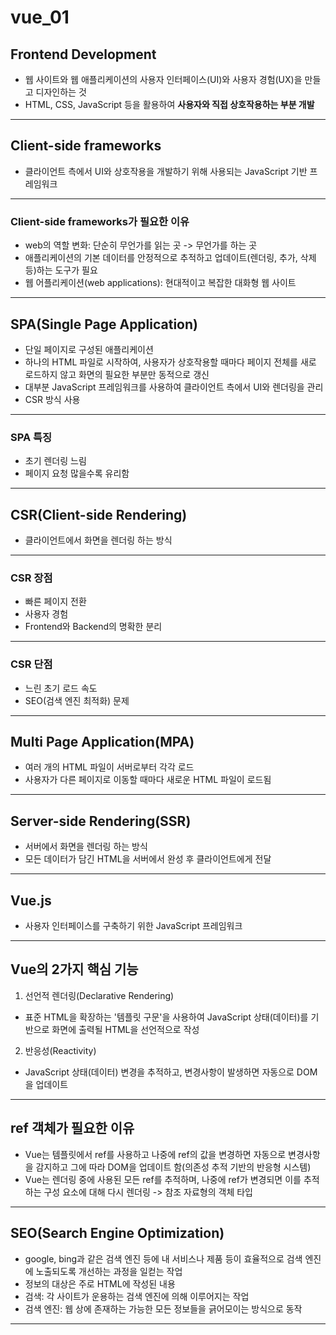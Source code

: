 # vue_01

## Frontend Development
* 웹 사이트와 웹 애플리케이션의 사용자 인터페이스(UI)와 사용자 경험(UX)을 만들고 디자인하는 것
* HTML, CSS, JavaScript 등을 활용하여 **사용자와 직접 상호작용하는 부분 개발**

---

## Client-side frameworks
* 클라이언트 측에서 UI와 상호작용을 개발하기 위해 사용되는 JavaScript 기반 프레임워크

---

### Client-side frameworks가 필요한 이유
* web의 역할 변화: 단순히 무언가를 읽는 곳 -> 무언가를 하는 곳
* 애플리케이션의 기본 데이터를 안정적으로 추적하고 업데이트(렌더링, 추가, 삭제 등)하는 도구가 필요
* 웹 어플리케이션(web applications): 현대적이고 복잡한 대화형 웹 사이트

---

## SPA(Single Page Application)
* 단일 페이지로 구성된 애플리케이션
* 하나의 HTML 파일로 시작하여, 사용자가 상호작용할 때마다 페이지 전체를 새로 로드하지 않고 화면의 필요한 부분만 동적으로 갱신
* 대부분 JavaScript 프레임워크를 사용하여 클라이언트 측에서 UI와 렌더링을 관리
* CSR 방식 사용

---

### SPA 특징
* 초기 렌더링 느림
* 페이지 요청 많을수록 유리함

---

## CSR(Client-side Rendering)
* 클라이언트에서 화면을 렌더링 하는 방식

---

### CSR 장점
* 빠른 페이지 전환
* 사용자 경험
* Frontend와 Backend의 명확한 분리

---

### CSR 단점
* 느린 초기 로드 속도
* SEO(검색 엔진 최적화) 문제

---

## Multi Page Application(MPA)
* 여러 개의 HTML 파일이 서버로부터 각각 로드
* 사용자가 다른 페이지로 이동할 때마다 새로운 HTML 파일이 로드됨

---

## Server-side Rendering(SSR)
* 서버에서 화면을 렌더링 하는 방식
* 모든 데이터가 담긴 HTML을 서버에서 완성 후 클라이언트에게 전달

---

## Vue.js
* 사용자 인터페이스를 구축하기 위한 JavaScript 프레임워크

---

## Vue의 2가지 핵심 기능
1. 선언적 렌더링(Declarative Rendering)
* 표준 HTML을 확장하는 '템플릿 구문'을 사용하여 JavaScript 상태(데이터)를 기반으로 화면에 출력될 HTML을 선언적으로 작성
2. 반응성(Reactivity)
* JavaScript 상태(데이터) 변경을 추적하고, 변경사항이 발생하면 자동으로 DOM을 업데이트

---

## ref 객체가 필요한 이유
* Vue는 템플릿에서 ref를 사용하고 나중에 ref의 값을 변경하면 자동으로 변경사항을 감지하고 그에 따라 DOM을 업데이트 함(의존성 추적 기반의 반응형 시스템)
* Vue는 렌더링 중에 사용된 모든 ref를 추적하며, 나중에 ref가 변경되면 이를 추적하는 구성 요소에 대해 다시 렌더링 -> 참조 자료형의 객체 타입

---

## SEO(Search Engine Optimization)
* google, bing과 같은 검색 엔진 등에 내 서비스나 제품 등이 효율적으로 검색 엔진에 노출되도록 개선하는 과정을 일컫는 작업
* 정보의 대상은 주로 HTML에 작성된 내용
* 검색: 각 사이트가 운용하는 검색 엔진에 의해 이루어지는 작업
* 검색 엔진: 웹 상에 존재하는 가능한 모든 정보들을 긁어모이는 방식으로 동작

---